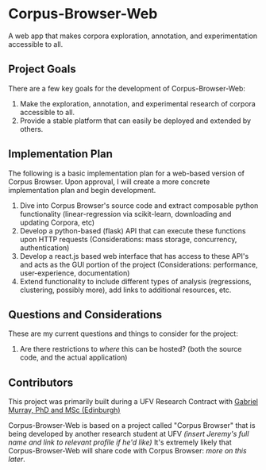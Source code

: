 # Corpus-Browser-Web
A web app that makes corpora exploration, annotation, and experimentation accessible to all.

## Project Goals
There are a few key goals for the development of Corpus-Browser-Web:

1. Make the exploration, annotation, and experimental research of corpora accessible to all.
2. Provide a stable platform that can easily be deployed and extended by others.  

## Implementation Plan
The following is a basic implementation plan for a web-based version of Corpus Browser. 
Upon approval, I will create a more concrete implementation plan and begin development.

1. Dive into Corpus Browser's source code and extract composable python functionality (linear-regression via scikit-learn, downloading and updating Corpora, etc) 
2. Develop a python-based (flask) API that can execute these functions upon HTTP requests (Considerations: mass storage, concurrency, authentication)   
3. Develop a react.js based web interface that has access to these API's and acts as the GUI portion of the project (Considerations: performance, user-experience, documentation)
4. Extend functionality to include different types of analysis (regressions, clustering, possibly more), add links to additional resources, etc.

## Questions and Considerations
These are my current questions and things to consider for the project: 

1. Are there restrictions to *where* this can be hosted? (both the source code, and the actual application)

## Contributors
This project was primarily built during a UFV Research Contract with [Gabriel Murray, PhD and MSc (Edinburgh)](https://www.ufv.ca/cis/faculty-and-staff/murray-gabriel.htm)

Corpus-Browser-Web is based on a project called "Corpus Browser" that is being developed by another research student at UFV *(insert Jeremy's full name and link to relevant profile if he'd like)* 
It's extremely likely that Corpus-Browser-Web will share code with Corpus Browser: *more on this later*.




